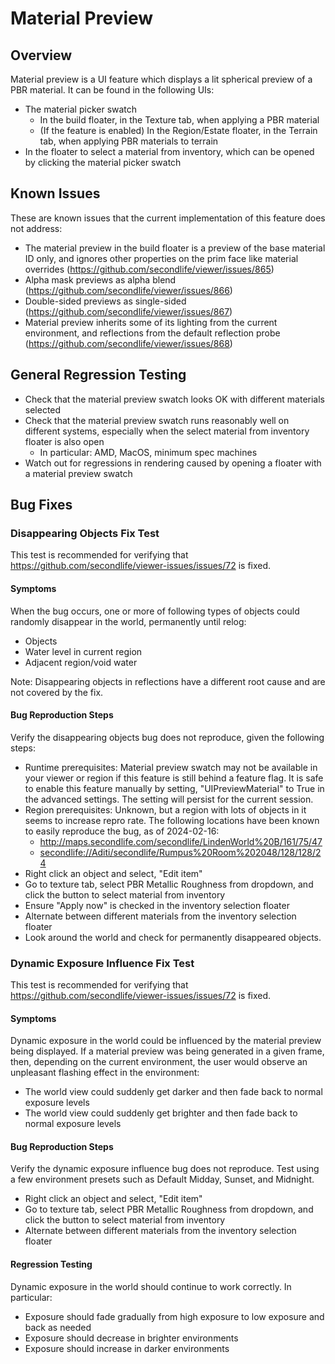 # Material Preview

## Overview

Material preview is a UI feature which displays a lit spherical preview of a PBR material. It can be found in the following UIs:

- The material picker swatch
    - In the build floater, in the Texture tab, when applying a PBR material
    - (If the feature is enabled) In the Region/Estate floater, in the Terrain tab, when applying PBR materials to terrain
- In the floater to select a material from inventory, which can be opened by clicking the material picker swatch

## Known Issues

These are known issues that the current implementation of this feature does not address:

- The material preview in the build floater is a preview of the base material ID only, and ignores other properties on the prim face like material overrides (https://github.com/secondlife/viewer/issues/865)
- Alpha mask previews as alpha blend (https://github.com/secondlife/viewer/issues/866)
- Double-sided previews as single-sided (https://github.com/secondlife/viewer/issues/867)
- Material preview inherits some of its lighting from the current environment, and reflections from the default reflection probe (https://github.com/secondlife/viewer/issues/868)

## General Regression Testing

- Check that the material preview swatch looks OK with different materials selected
- Check that the material preview swatch runs reasonably well on different systems, especially when the select material from inventory floater is also open
    - In particular: AMD, MacOS, minimum spec machines
- Watch out for regressions in rendering caused by opening a floater with a material preview swatch

## Bug Fixes

### Disappearing Objects Fix Test

This test is recommended for verifying that https://github.com/secondlife/viewer-issues/issues/72 is fixed.

#### Symptoms

When the bug occurs, one or more of following types of objects could randomly disappear in the world, permanently until relog:

- Objects
- Water level in current region
- Adjacent region/void water

Note: Disappearing objects in reflections have a different root cause and are not covered by the fix.

#### Bug Reproduction Steps

Verify the disappearing objects bug does not reproduce, given the following steps:

- Runtime prerequisites: Material preview swatch may not be available in your viewer or region if this feature is still behind a feature flag. It is safe to enable this feature manually by setting, "UIPreviewMaterial" to True in the advanced settings. The setting will persist for the current session.
- Region prerequisites: Unknown, but a region with lots of objects in it seems to increase repro rate. The following locations have been known to easily reproduce the bug, as of 2024-02-16:
    - http://maps.secondlife.com/secondlife/LindenWorld%20B/161/75/47
    - [secondlife://Aditi/secondlife/Rumpus%20Room%202048/128/128/24](secondlife://Aditi/secondlife/Rumpus%20Room%202048/128/128/24)
- Right click an object and select, "Edit item"
- Go to texture tab, select PBR Metallic Roughness from dropdown, and click the button to select material from inventory
- Ensure "Apply now" is checked in the inventory selection floater
- Alternate between different materials from the inventory selection floater
- Look around the world and check for permanently disappeared objects.

### Dynamic Exposure Influence Fix Test

This test is recommended for verifying that https://github.com/secondlife/viewer-issues/issues/72 is fixed.

#### Symptoms

Dynamic exposure in the world could be influenced by the material preview being displayed. If a material preview was being generated in a given frame, then, depending on the current environment, the user would observe an unpleasant flashing effect in the environment:

- The world view could suddenly get darker and then fade back to normal exposure levels
- The world view could suddenly get brighter and then fade back to normal exposure levels

#### Bug Reproduction Steps

Verify the dynamic exposure influence bug does not reproduce. Test using a few environment presets such as Default Midday, Sunset, and Midnight.

- Right click an object and select, "Edit item"
- Go to texture tab, select PBR Metallic Roughness from dropdown, and click the button to select material from inventory
- Alternate between different materials from the inventory selection floater

#### Regression Testing

Dynamic exposure in the world should continue to work correctly. In particular:

- Exposure should fade gradually from high exposure to low exposure and back as needed
- Exposure should decrease in brighter environments
- Exposure should increase in darker environments
